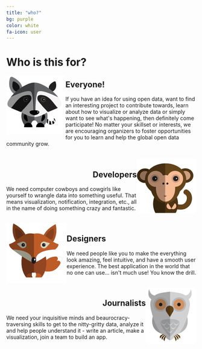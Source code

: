 ```yaml
---
title: "who?"
bg: purple
color: white
fa-icon: user
---
```


# Who is this for?


<img style="float: left;" src="img/coon.png">

<h2 style="text-align:left;">Everyone!</h2>

If you have an idea for using open data, want to find an interesting project to contribute towards, learn about how to visualize or analyze data or simply want to see what's happening, then definitely come participate! No matter your skillset or interests, we are encouraging organizers to foster opportunities for you to learn and help the global open data community grow.

<br class="clear" />

<img style="float: right;" src="img/monkey.png">

<h2 style="text-align:right;">Developers</h2>

We need computer cowboys and cowgirls like yourself to wrangle data into something useful. That means visualization, notification, integration, etc., all in the name of doing something crazy and fantastic.

<br class="clear" />

<img style="float: left;" src="img/fox.png">

<h2 style="text-align:left;">Designers</h2>

We need people like you to make the everything look amazing, feel intuitive, and have a smooth user experience. The best application in the world that no one can use... isn't much use! You know the drill. 

<br class="clear" />

<img style="float: right;" src="img/owl.png">

<h2 style="text-align:right;">Journalists</h2>

We need your inquisitive minds and beaurocracy-traversing skills to get to the nitty-gritty data, analyze it and help people understand it - write an article, make a visualization, join a team to build an app.